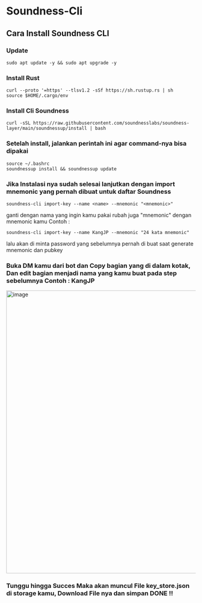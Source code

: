 # Soundness-Cli

## Cara Install Soundness CLI

### Update
```
sudo apt update -y && sudo apt upgrade -y
```

### Install Rust
```
curl --proto '=https' --tlsv1.2 -sSf https://sh.rustup.rs | sh 
source $HOME/.cargo/env
```

### Install Cli Soundness
```
curl -sSL https://raw.githubusercontent.com/soundnesslabs/soundness-layer/main/soundnessup/install | bash
```

### Setelah install, jalankan perintah ini agar command-nya bisa dipakai
```
source ~/.bashrc
soundnessup install && soundnessup update 
```
### Jika Instalasi nya sudah selesai lanjutkan dengan import mnemonic yang pernah dibuat untuk daftar Soundness
```
soundness-cli import-key --name <name> --mnemonic "<mnemonic>"
```
ganti <name> dengan nama yang ingin kamu pakai rubah juga "mnemonic" dengan mnemonic kamu Contoh :
```
soundness-cli import-key --name KangJP --mnemonic "24 kata mnemonic"
```
lalu akan di minta password yang sebelumnya pernah di buat saat generate mnemonic dan pubkey

### Buka DM kamu dari bot dan Copy bagian yang di dalam kotak, Dan edit bagian <your-key-name> menjadi nama yang kamu buat pada step sebelumnya Contoh : KangJP
<img width="530" height="752" alt="image" src="https://github.com/user-attachments/assets/9b5d0889-efff-4a9a-8142-c11b9ad2f777" />

### Tunggu hingga Succes Maka akan muncul File key_store.json di storage kamu, Download File nya dan simpan DONE !! 

